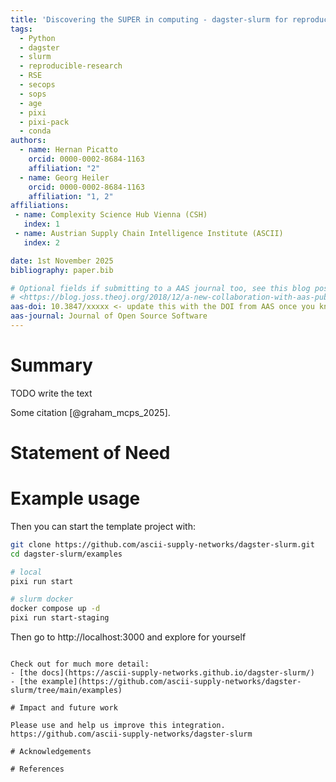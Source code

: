 ```yaml
---
title: 'Discovering the SUPER in computing - dagster-slurm for reproducible research on HPC'
tags:
  - Python
  - dagster
  - slurm
  - reproducible-research
  - RSE
  - secops
  - sops
  - age
  - pixi
  - pixi-pack
  - conda
authors:
  - name: Hernan Picatto
    orcid: 0000-0002-8684-1163
    affiliation: "2"
  - name: Georg Heiler
    orcid: 0000-0002-8684-1163
    affiliation: "1, 2"
affiliations:
 - name: Complexity Science Hub Vienna (CSH)
   index: 1
 - name: Austrian Supply Chain Intelligence Institute (ASCII)
   index: 2

date: 1st November 2025
bibliography: paper.bib

# Optional fields if submitting to a AAS journal too, see this blog post:
# <https://blog.joss.theoj.org/2018/12/a-new-collaboration-with-aas-publishing
aas-doi: 10.3847/xxxxx <- update this with the DOI from AAS once you know it.
aas-journal: Journal of Open Source Software
---
```


# Summary

TODO write the text

Some citation [@graham_mcps_2025].

# Statement of Need 


# Example usage

Then you can start the template project with:
```bash
git clone https://github.com/ascii-supply-networks/dagster-slurm.git
cd dagster-slurm/examples

# local
pixi run start

# slurm docker
docker compose up -d
pixi run start-staging
```

Then go to http://localhost:3000 and explore for yourself
```

Check out for much more detail:
- [the docs](https://ascii-supply-networks.github.io/dagster-slurm/)
- [the example](https://github.com/ascii-supply-networks/dagster-slurm/tree/main/examples)

# Impact and future work

Please use and help us improve this integration.
https://github.com/ascii-supply-networks/dagster-slurm

# Acknowledgements

# References